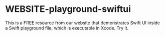 # WEBSITE-playground-swiftui
This is a FREE resource from our website that demonstrates Swift UI inside a Swift playground file, which is executable in Xcode. Try it.

